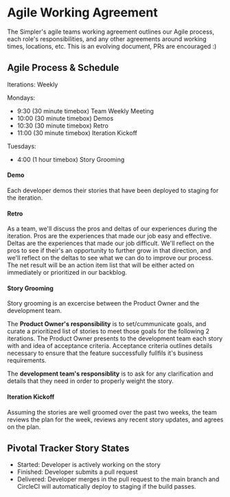 Agile Working Agreement
=======================

The Simpler's agile teams working agreement outlines our Agile process,
each role's responsibilities, and any other agreements around working
times, locations, etc. This is an evolving document, PRs are encouraged :)

Agile Process & Schedule
--------------------

Iterations: Weekly

Mondays:

- 9:30  (30 minute timebox) Team Weekly Meeting
- 10:00 (30 minute timebox) Demos
- 10:30 (30 minute timebox) Retro
- 11:00 (30 minute timebox) Iteration Kickoff

Tuesdays:

- 4:00 (1 hour timebox) Story Grooming

#### Demo

Each developer demos their stories that have been deployed to staging for
the iteration.

#### Retro

As a team, we'll discuss the pros and deltas of our experiences during
the iteration. Pros are the experiences that made our job easy and
effective. Deltas are the experiences that made our job difficult.
We'll reflect on the pros to see if their's an opportunity to further grow in
that direction, and we'll reflect on the deltas to see what we can do to improve
our process. The net result will be an action item list that will be either
acted on immediately or prioritized in our backblog.

#### Story Grooming

Story grooming is an excercise between the Product Owner and the
development team.

The **Product Owner's responsibility** is to set/cummunicate goals, and curate a 
prioritized list of stories to meet those goals for the following 2 iterations.
The Product Owner presents to the development team each story with and idea of
acceptance criteria. Acceptance criteria outlines details necessary to
ensure that the feature successfully fullfils it's business requirements.

The **development team's responsiblity** is to ask for any clarification and
details that they need in order to properly weight the story.

#### Iteration Kickoff

Assuming the stories are well groomed over the past two weeks, the team
reviews the plan for the week, reviews any recent story updates, and
agrees on the plan.

Pivotal Tracker Story States
------------------------------

- Started: Developer is actively working on the story
- Finished: Developer submits a pull request
- Delivered: Developer merges in the pull request to the main branch and
CircleCI will automatically deploy to staging if the build passes.
